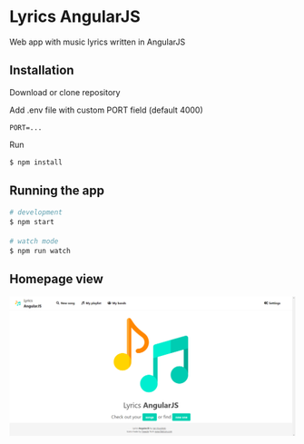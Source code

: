 # Lyrics AngularJS
Web app with music lyrics written in AngularJS

## Installation
Download or clone repository

Add .env file with custom PORT field (default 4000)
```
PORT=...
```

Run
```bash
$ npm install
```

## Running the app
```bash
# development
$ npm start

# watch mode
$ npm run watch
```

## Homepage view
![home page view](./screenshot.png)